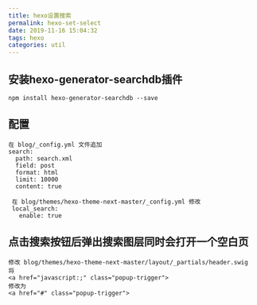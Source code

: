```yaml
---
title: hexo设置搜索
permalink: hexo-set-select
date: 2019-11-16 15:04:32
tags: hexo
categories: util
---
```

## 安装hexo-generator-searchdb插件
```
npm install hexo-generator-searchdb --save
```
<!--more-->

## 配置
```
在 blog/_config.yml 文件追加
search:
  path: search.xml
  field: post
  format: html
  limit: 10000
  content: true
  
 在 blog/themes/hexo-theme-next-master/_config.yml 修改
 local_search:
   enable: true
```

## 点击搜索按钮后弹出搜索图层同时会打开一个空白页
```
修改 blog/themes/hexo-theme-next-master/layout/_partials/header.swig
将
<a href="javascript:;" class="popup-trigger">
修改为
<a href="#" class="popup-trigger">
```